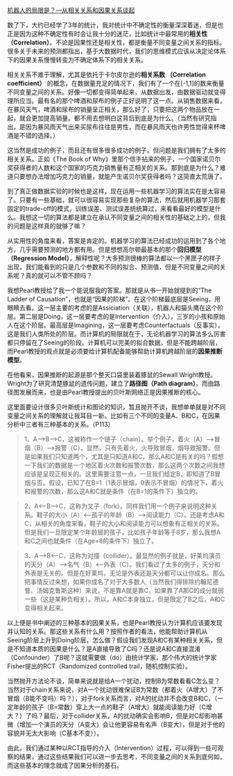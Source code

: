 
[机器人的局限是？—从相关关系和因果关系谈起](https://book.douban.com/review/9650863/)

数了下，大约已经学了3年的统计，我对统计中不确定性的衡量深深着迷，但是也正是因为这种不确定性有时会让我十分的迷茫，比如统计中最常用的**相关性（Correlation）**。不论是因果性还是相关性，都是衡量不同变量之间关系的指标。很多关于未来的预测都指出，基于大数据时代，我们的思维模式应该从决定论体系下的因果关系慢慢转变为不确定体系下的相关关系。

相关关系不难于理解，尤其是依托于卡尔皮尔逊的**相关系数 （Correlation coefficient）** 的概念，在数据量充足的情况下，我们有了一个在[-1,1]的数来衡量不同变量之间的关系。好像一切都变得简单起来，从数据出发，由数据驱动就变得理所应当。最有名的那个啤酒和尿布的例子正好说明了这一点。从销售数据来看，在暴风天气，啤酒和尿布的销量呈正相关，那么好了，只要把这两个物品放在一起，就会更加提高销量。都不用去想明白这背后到底是为什么。（当然有研究指出，是因为暴风雨天气出来买尿布往往是男性，而在暴风雨天也许男性觉得来杯啤酒是不错的选择。）

这当然是成功的例子，而且还有很多很多成功的例子。但问题是我们拥有了太多的相关关系。正如《The Book of Why》里那个信手拈来的例子，一个国家诺贝尔奖获得者的人数和这个国家的巧克力销售量有正相关的关系。那到底是为什么？难道只要想办法增加巧克力的销量，就能产生诺贝尔奖获得者吗？这简直太荒唐了。

到了真正做数据实验的时候也是这样，现在运用一些机器学习的算法实在是太容易了。只要有一些基础，就可以很容易实现那些复杂的算法，然后就用机器学习那套固定的trade-off的模式，训练误差、测试误差统统算过，来看看最好的模型是什么。我想这一切的算法都是建立在承认不同变量之间的相关性的基础之上的，但我的问题是这样真的就够了嘛？

从实用性的角度来看，答案是肯定的。机器学习的算法已经成功的运用到了各个地方，几乎需要预测的地方都有用。但是想想高尔顿最基本的那个**回归模型（Regression Model）**，解释性呢？大多预测很棒的算法都以一个黑匣子的样子出现，我们能看到的只是几个参数和不同的拟合、预测值，但是不同变量之间的关系呢？真的就可以不管不顾吗？

我想Pearl教授给了我一个能说服我的答案。那就是从书一开始就提到的“The Ladder of Causation”，也就是“因果的阶梯”。在这个阶梯最底层是Seeing，用眼睛去看。这一层主要的考虑的是Assiciation（关联），机器人和猫头鹰在这个阶层。第二层是Doing，这一层要考虑的是Intervention（介入），三岁的小孩和原始人在这个阶层。最高层是Imagining，这一层要考虑Counterfactuals（反事实），这是我们人类所处的阶层。而计算机的局限就在于，无论机器学习的算法多么厉害都只停留在了Seeing的阶段。计算机可以完美的拟合数据，但是不能跨越阶层，而Pearl教授的观点就是必须要给计算机配备能够帮助计算机跨越阶层的**因果推断模型**。

在他看来，因果推断的起源是那个整天口袋里装着豚鼠的Sewall Wright教授。Wright为了研究清楚豚鼠的遗传问题，建立了**路径图（Path diagram）**。而由路径图发展而来，也是由Pearl教授提出的贝叶斯网络正是因果推断的核心。

这里面要设计很多贝叶斯统计和图论的知识，暂且抛开不谈，我想单单就是对不同变量之间关系的理解就让我耳目一新。比如有三个不同的变量A、B和C，在因果分析中三者有三种基本的关系。（P113）

> 1、A—>B—>C，这被称作一个链子（chain）。举个例子，着火（A）—>冒烟（B）—>报警（C）。显然，只有先着火，火导致冒烟，烟导致报警。但是如果我们只知道两个，尤其是只知道A和C，那么A和C是有关的吗？假想一下我们的数据是一个地区着火次数和报警次数，那么这两个次数之间我想应该是呈现正相关的。这里需要注意一点，一旦我们给定B，即知道了B冒烟与否。假设，已知了在B=1（1表示冒烟，0表示不冒烟）的情况下，着火和报警的次数，那么这A和C就是条件（在B=1的条件下）独立的。

> 2、A<—B—>C，这称为叉子（fork）。同样我们用一个例子来说明这种关系。鞋子的大小（A）<—孩子的年龄（B）—>阅读能力（C）。还是考虑A和C，从相关的角度来看，鞋子的大小和阅读能力可以想象有正相关的关系。但是我们一旦限定某个年龄层的孩子，比如孩子年龄等于8岁，那么我想A和C之间也就条件（在Age=8的条件下）独立了。

> 3、A—>B<—C，这称为对撞（collider）。最显然的例子就是，好莱坞演员的天分（A）—>名气（B）<—外表（C）。我们看过了太多的例子，天分和外表是无关的。但是在好莱坞，无论是外表还是天分都可以让你成名。那么把事情反过来想，如果你成名了对于大多数人（当然我们得排除约翰尼德普、汤姆克鲁斯这种）来说，不是靠A就是靠C，如果靠了A那C的成分就弱一些（这是某种负相关）。所以，A和C本身独立，但是限定了B之后，A和C变得相关起来。

以上便是书中阐述的三种基本的因果关系，也是Pearl教授认为计算机应该要发现并认知的关系。那这些关系有什么用？按照作者的看法，他能帮助计算机从Seeing阶层上升到Doing阶层。怎么做？假设我们发现A和C有某种相关关系，但是不知道本质的因果是什么？是A直接导致了C吗？还是说A和C直接混淆（Confounder）了B呢？这就需要做（do）由统计学家，那个伟大的统计学家Fisher提出的RCT（Randomized controlled trail，随机控制实验）。

当然抛开方法论不谈，简单来说就是给A一个扰动，控制B为常数看看C怎么变？当然对于chain关系来说，对A一个扰动很难保证B为常数（都着火（A增大）了不冒烟（B能不变吗）吗？），对于fork关系而言，对A的扰动并不会改变B和C，（一定年龄的孩子（B=常数）穿上大一点的鞋子（A增大）就能阅读能力好（C增大？）了吗？最后，对于collider关系，A的扰动确实会影响B，但是对C却影响甚微（增加一个演员的天分（A变大）会让他更容易有名声（B变大），但是对于他的容貌并无太大影响（C基本不变））。

由此，我们通过某种以RCT指导的介入（Intervention）过程，可以得到一些可观察的结果，通过这些结果我们可以进一步去思考，不同变量之间的关系到底何如，而这些基本的理念就成了因果分析的基石。